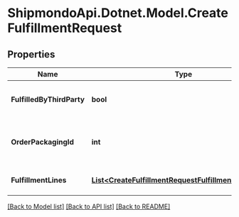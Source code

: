 # ShipmondoApi.Dotnet.Model.CreateFulfillmentRequest

## Properties

Name | Type | Description | Notes
------------ | ------------- | ------------- | -------------
**FulfilledByThirdParty** | **bool** | Defines if fulfillment is fulfilled by a third party. | [optional] [default to false]
**OrderPackagingId** | **int** | ID of a desired order_packaging. Specifies which order packaging to use. | [optional] 
**FulfillmentLines** | [**List&lt;CreateFulfillmentRequestFulfillmentLinesInner&gt;**](CreateFulfillmentRequestFulfillmentLinesInner.md) | Lines to be fulfilled for the sales_order. | 

[[Back to Model list]](../README.md#documentation-for-models) [[Back to API list]](../README.md#documentation-for-api-endpoints) [[Back to README]](../README.md)

